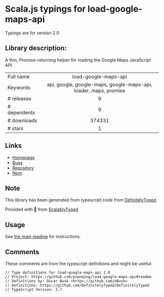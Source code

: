 
# Scala.js typings for load-google-maps-api

Typings are for version 2.0

## Library description:
A thin, Promise-returning helper for loading the Google Maps JavaScript API.

|                    |                 |
| ------------------ | :-------------: |
| Full name          | load-google-maps-api |
| Keywords           | api, google, google-maps, google-maps-api, loader, maps, promise |
| # releases         | 9 |
| # dependents       | 9 |
| # downloads        | 374331 |
| # stars            | 1 |

## Links
- [Homepage](https://github.com/yuanqing/load-google-maps-api#readme)
- [Bugs](https://github.com/yuanqing/load-google-maps-api/issues)
- [Repository](https://github.com/yuanqing/load-google-maps-api)
- [Npm](https://www.npmjs.com/package/load-google-maps-api)
    


## Note
This library has been generated from typescript code from [DefinitelyTyped](https://definitelytyped.org).

Provided with :purple_heart: from [ScalablyTyped](https://github.com/oyvindberg/ScalablyTyped)

## Usage
See [the main readme](../../readme.md) for instructions.

## Comments

These comments are from the typescript definitions and might be useful:
```
// Type definitions for load-google-maps-api 2.0
// Project: https://github.com/yuanqing/load-google-maps-api#readme
// Definitions by: Oscar Busk <https://github.com/oBusk>
// Definitions: https://github.com/DefinitelyTyped/DefinitelyTyped
// TypeScript Version: 2.7

```

